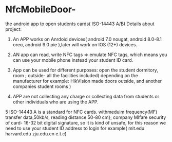 # NfcMobileDoor-
the android app to open students cards( ISO-14443 A/B) 
Details about project: 


1. An APP works on Anrdoid devices( android 7.0 nougat, android 8.0-8.1 oreo, android 9.0 pie ),later will work on IOS (12+) devices.

2. AN app can read, write NFC tags => emulate NFC tags, which means you can use your mobile phone instead your student ID card.

3. App can be used for different purposes: open the student dormitory, room ;  outside- all the facilities included( depending on the manufacturer for example: HikVision made doors outside, and another companies student rooms ) 


4. APP are not collecting any charge or collecting data from students or other individuals who are using the APP. 



5 ISO-14443 A is a standard for NFC cards. withmeduim frequency(MF) transfer data,50kb/s, reading distance 50-80 cm}, company MIfare 
security of card- 16-32 bit digital signature, so it is kind of unsafe, for this reason we need to use your student ID address to login  for example( mit.edu  harvard.edu  zju.edu.cn  e.t.c) 

